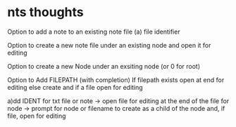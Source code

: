 # nts thoughts

Option to add a note to an existing note file (a) file identifier

Option to create a new note file under an existing node and open it for editing 

Option to create a new Node under an exsiting node (or 0 for root)

Option to Add FILEPATH (with completion) If filepath exists open at end for editing else create and if a file open for editing

a)dd IDENT 
	for txt file or note -> open file for editing at the end of the file
	for node -> prompt for node or filename to create as a child of the node and, if file, open for editing
